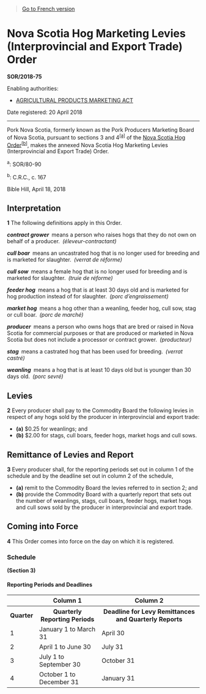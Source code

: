 > [Go to French version](/fr/Règlements/Décrets,%20ordonnances%20et%20règlements%20statutaires/2018/75.md)

# Nova Scotia Hog Marketing Levies (Interprovincial and Export Trade) Order

**SOR/2018-75**

Enabling authorities: 
- [AGRICULTURAL PRODUCTS MARKETING ACT](/en/Acts/Revised%20Statutes%20of%20Canada/A/A-6.md)

Date registered: 20 April 2018

----------

Pork Nova Scotia, formerly known as the Pork Producers Marketing Board of Nova Scotia, pursuant to sections 3 and 4<sup><a href='#fn_81000-2-3079-E_hq_20807'>[a]</a></sup> of the [Nova Scotia Hog Order](/en/Regulations/Consolidated%20Regulations%20of%20Canada/101-200/C.R.C.,%20c.%20167.md)<sup><a href='#fn_81000-2-3079-E_hq_19948'>[b]</a></sup>, makes the annexed Nova Scotia Hog Marketing Levies (Interprovincial and Export Trade) Order.

<a name='fn_81000-2-3079-E_hq_20807'><sup>a</sup></a>: SOR/80-90<br />

<a name='fn_81000-2-3079-E_hq_19948'><sup>b</sup></a>: C.R.C., c. 167<br />

Bible Hill, April 18, 2018




## Interpretation


**1** The following definitions apply in this Order.

***contract grower*** means a person who raises hogs that they do not own on behalf of a producer. *(éleveur-contractant)*

***cull boar*** means an uncastrated hog that is no longer used for breeding and is marketed for slaughter. *(verrat de réforme)*

***cull sow*** means a female hog that is no longer used for breeding and is marketed for slaughter. *(truie de réforme)*

***feeder hog*** means a hog that is at least 30 days old and is marketed for hog production instead of for slaughter. *(porc d’engraissement)*

***market hog*** means a hog other than a weanling, feeder hog, cull sow, stag or cull boar. *(porc de marché)*

***producer*** means a person who owns hogs that are bred or raised in Nova Scotia for commercial purposes or that are produced or marketed in Nova Scotia but does not include a processor or contract grower. *(producteur)*

***stag*** means a castrated hog that has been used for breeding. *(verrat castré)*

***weanling*** means a hog that is at least 10 days old but is younger than 30 days old. *(porc sevré)*




## Levies


**2** Every producer shall pay to the Commodity Board the following levies in respect of any hogs sold by the producer in interprovincial and export trade:
- **(a)** $0.25 for weanlings; and
- **(b)** $2.00 for stags, cull boars, feeder hogs, market hogs and cull sows.




## Remittance of Levies and Report


**3** Every producer shall, for the reporting periods set out in column 1 of the schedule and by the deadline set out in column 2 of the schedule,
- **(a)** remit to the Commodity Board the levies referred to in section 2; and
- **(b)** provide the Commodity Board with a quarterly report that sets out the number of weanlings, stags, cull boars, feeder hogs, market hogs and cull sows sold by the producer in interprovincial and export trade.




## Coming into Force


**4** This Order comes into force on the day on which it is registered.




### **Schedule** 
**(Section 3)**
<table>
<h4>Reporting Periods and Deadlines</h4>
<tr>
<th></th>
<th>Column 1</th>
<th>Column 2</th>
</tr>
<tr>
<th>Quarter</th>
<th>Quarterly Reporting Periods</th>
<th>Deadline for Levy Remittances and Quarterly Reports</th>
</tr>
<tr>
<td>1</td>
<td>January 1 to March 31</td>
<td>April 30</td>
</tr>
<tr>
<td>2</td>
<td>April 1 to June 30</td>
<td>July 31</td>
</tr>
<tr>
<td>3</td>
<td>July 1 to September 30</td>
<td>October 31</td>
</tr>
<tr>
<td>4</td>
<td>October 1 to December 31</td>
<td>January 31</td>
</tr>
</table>


